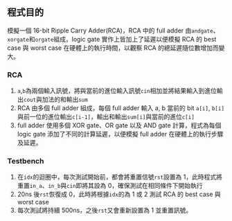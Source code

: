 ## 程式目的
模擬一個 16-bit Ripple Carry Adder(RCA)，RCA 中的 full adder 由`andgate`、`xorgate`和`orgate`組成，logic gate 實作上皆加上了延遲以便模擬 RCA 的 best case 與 worst case 在硬體上的執行時間，以觀察 RCA 的總延遲隨位數增加而變大。

### RCA
1. `a`,`b`為兩個輸入訊號，將與當前的進位輸入訊號`cin`相加並將結果輸入到進位輸出`cout`與加法的和輸出`sum`
2. RCA 由多個 full adder 組成，每個 full adder 輸入 a, b 當前的 bit `a[i]`, `b[i]`與前一位的進位輸出`c[i-1]`，輸出和輸出`sum[i]`與當前的進位`c[i]`
3. full adder 使用多個 XOR gate、OR gate 以及 AND gate 計算，程式為每個 logic gate 添加了不同的計算延遲，以便模擬 full adder 在硬體上的執行步驟及延遲。

### Testbench
1. 在`idx`的迴圈中，每次測試開始前，都會將重置信號`rst`設置為 1，此時程式將重置`in_a`、`in_b`與`cin`即將其設為 0，確保測試在相同條件下開始執行
2. 20ns 後`rst`恢復成 0，此時將根據`idx`的為 1 或 2 測試 RCA 的 best case 與 worst case
3. 每次測試將持續 500ns，之後`rst`又會重新設置為 1 並重置訊號。